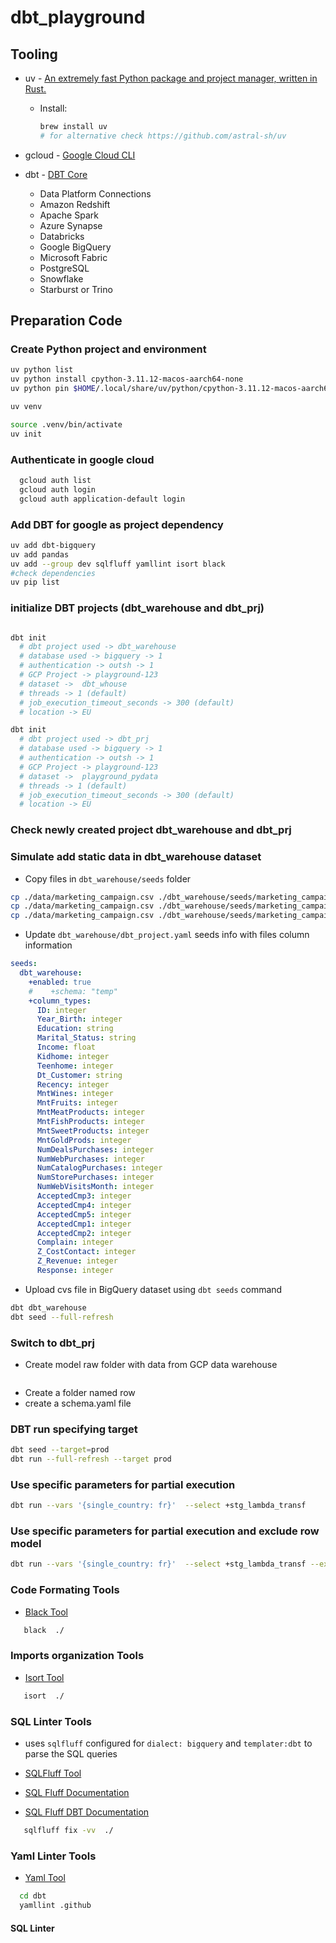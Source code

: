 # dbt_playground


## Tooling

- uv - [An extremely fast Python package and project manager, written in Rust.](https://github.com/astral-sh/uv)
  - Install:
    ```bash 
    brew install uv 
    # for alternative check https://github.com/astral-sh/uv
    ```
- gcloud - [Google Cloud CLI](https://cloud.google.com/sdk/docs/install)
- dbt - [DBT Core](https://github.com/dbt-labs/dbt-core)

  - Data Platform Connections
  - Amazon Redshift
  - Apache Spark
  - Azure Synapse
  - Databricks
  - Google BigQuery
  - Microsoft Fabric
  - PostgreSQL
  - Snowflake
  - Starburst or Trino



## Preparation Code

### Create Python project and environment

```bash
uv python list
uv python install cpython-3.11.12-macos-aarch64-none
uv python pin $HOME/.local/share/uv/python/cpython-3.11.12-macos-aarch64-none/bin/python3.11

uv venv

source .venv/bin/activate
uv init
```

### Authenticate in google cloud
```bash
  gcloud auth list
  gcloud auth login
  gcloud auth application-default login
```

### Add DBT for google as project dependency
```bash
uv add dbt-bigquery
uv add pandas
uv add --group dev sqlfluff yamllint isort black
#check dependencies
uv pip list
```

### initialize DBT projects (dbt_warehouse and dbt_prj)
```bash

dbt init
  # dbt project used -> dbt_warehouse
  # database used -> bigquery -> 1
  # authentication -> outsh -> 1
  # GCP Project -> playground-123
  # dataset ->  dbt_whouse
  # threads -> 1 (default)
  # job_execution_timeout_seconds -> 300 (default)
  # location -> EU

dbt init
  # dbt project used -> dbt_prj
  # database used -> bigquery -> 1
  # authentication -> outsh -> 1
  # GCP Project -> playground-123
  # dataset ->  playground_pydata
  # threads -> 1 (default)
  # job_execution_timeout_seconds -> 300 (default)
  # location -> EU

```

### Check newly created project dbt_warehouse and dbt_prj

### Simulate add static data in dbt_warehouse dataset

- Copy files in `dbt_warehouse/seeds` folder

```bash
cp ./data/marketing_campaign.csv ./dbt_warehouse/seeds/marketing_campaign_us.csv
cp ./data/marketing_campaign.csv ./dbt_warehouse/seeds/marketing_campaign_de.csv
cp ./data/marketing_campaign.csv ./dbt_warehouse/seeds/marketing_campaign_fr.csv

```

- Update `dbt_warehouse/dbt_project.yaml` seeds info with files column information

```yaml
seeds:
  dbt_warehouse:
    +enabled: true
    #    +schema: "temp"
    +column_types:
      ID: integer
      Year_Birth: integer
      Education: string
      Marital_Status: string
      Income: float
      Kidhome: integer
      Teenhome: integer
      Dt_Customer: string
      Recency: integer
      MntWines: integer
      MntFruits: integer
      MntMeatProducts: integer
      MntFishProducts: integer
      MntSweetProducts: integer
      MntGoldProds: integer
      NumDealsPurchases: integer
      NumWebPurchases: integer
      NumCatalogPurchases: integer
      NumStorePurchases: integer
      NumWebVisitsMonth: integer
      AcceptedCmp3: integer
      AcceptedCmp4: integer
      AcceptedCmp5: integer
      AcceptedCmp1: integer
      AcceptedCmp2: integer
      Complain: integer
      Z_CostContact: integer
      Z_Revenue: integer
      Response: integer
```
- Upload cvs file in BigQuery dataset using `dbt seeds` command

```bash
dbt dbt_warehouse
dbt seed --full-refresh
```



### Switch to dbt_prj
  - Create model raw folder with data from GCP data warehouse
     ```yaml

    ```
  - Create a folder named row
  - create a schema.yaml file



### DBT run specifying target
```bash
dbt seed --target=prod
dbt run --full-refresh --target prod
```

### Use specific parameters for partial execution

```bash
dbt run --vars '{single_country: fr}'  --select +stg_lambda_transf
```


### Use specific parameters for partial execution and exclude row model

```bash
dbt run --vars '{single_country: fr}'  --select +stg_lambda_transf --exclude raw
```


### Code Formating Tools
- [Black Tool](https://github.com/psf/black)

```bash
   black  ./
```

### Imports organization Tools
- [Isort Tool](https://pycqa.github.io/isort/)

```bash
   isort  ./
```

### SQL Linter Tools
- uses `sqlfluff` configured for `dialect: bigquery` and `templater:dbt` to parse the SQL queries

- [SQLFluff Tool](https://github.com/sqlfluff/sqlfluff)
- [SQL Fluff Documentation](https://docs.sqlfluff.com/en/stable/gettingstarted.html)
- [SQL Fluff DBT Documentation](https://docs.sqlfluff.com/en/stable/configuration.html#dbt-project-configuration)

```bash
   sqlfluff fix -vv  ./
```

### Yaml Linter Tools
- [Yaml Tool](https://github.com/adrienverge/yamllint)

```bash
  cd dbt
  yamllint .github
```

#### SQL Linter


